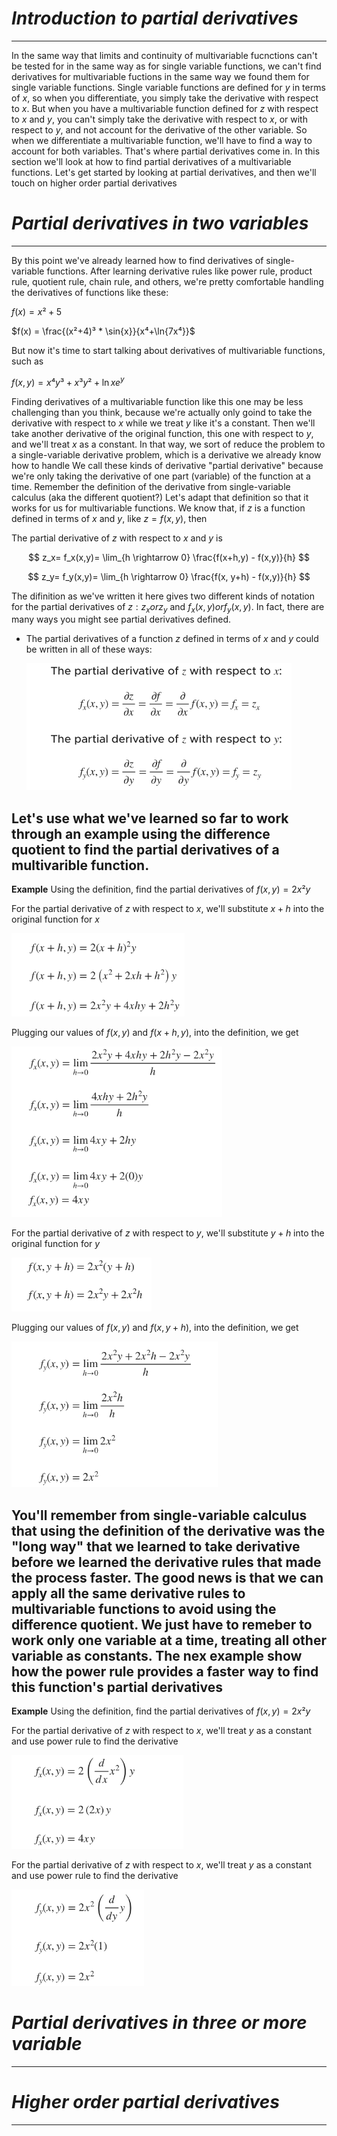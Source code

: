 # *Introduction to partial derivatives*
---
In the same way that limits and continuity of multivariable fucnctions can't be tested for in the same way as for single variable functions, we can't find derivatives for multivariable fuctions in the same way we found them for single variable functions.
Single variable functions are defined for $y$ in terms of $x$, so when you differentiate, you simply take the derivative with respect to $x$. But when you have a multivariable function defined for $z$ with respect to $x$ and $y$, you can't simply take the derivative with respect to $x$, or with respect to $y$, and not account for the derivative of the other variable.
So when we differentiate a multivariable function, we'll have to find a way to account for both variables. That's where partial derivatives come in.
In this section we'll look at how to find partial derivatives of a multivariable functions. Let's get started by looking at partial derivatives, and then we'll touch on higher order partial derivatives

# *Partial derivatives in two variables*
---
By this point we've already learned how to find derivatives of single-variable functions. After learning derivative rules like power rule, product rule, quotient rule, chain rule, and others, we're pretty comfortable handling the derivatives of functions like these:

$f(x) = x² + 5$

$f(x) = \frac{(x²+4)³ * \sin{x}}{x⁴+\ln{7x⁴}}$

But now it's time to start talking about derivatives of multivariable functions, such as 

$f(x,y) = x⁴y³ + x³y²+\ln{xe^{y}}$

Finding derivatives of a multivariable function like this one may be less challenging than you think, because we're actually only goind to take the derivative with respect to $x$ while we treat $y$ like it's a constant. Then we'll take another derivative of the original function, this one with respect to $y$, and we'll treat $x$ as a constant.
In that way, we sort of reduce the problem to a single-variable derivative problem, which is a derivative we already know how to handle
We call these kinds of derivative "partial derivative" because we're only taking the derivative of one part (variable) of the function at a time. Remember the definition of the derivative from single-variable calculus (aka the different quotient?) Let's adapt that definition so that it works for us for multivariable functions.
We know that, if $z$ is a function defined in terms of $x$ and $y$, like $z=f(x,y)$, then 
    
The partial derivative of $z$ with respect to $x$ and $y$ is
  
$$
z_x= f_x(x,y)= \lim_{h \rightarrow 0} \frac{f(x+h,y) - f(x,y)}{h}
$$

$$
z_y= f_y(x,y)= \lim_{h \rightarrow 0} \frac{f(x, y+h) - f(x,y)}{h}
$$

The difinition as we've written it here gives two different kinds of notation for the partial derivatives of $z: z_x or z_y$ and $f_x(x,y) or f_y(x,y)$. In fact, there are many ways you might see partial derivatives defined.
* The partial derivatives of a function $z$ defined in terms of $x$ and $y$ could be written in all of these ways:
  
  ![derivatives1](image.png)

Let's use what we've learned so far to work through an example using the difference quotient to find the partial derivatives of a multivarible function.
---
**Example**
Using the definition, find the partial derivatives of $f(x,y)=2x²y$

For the partial derivative of $z$ with respect to $x$, we'll substitute $x+h$ into the original function for $x$

![ex1](image-1.png)

Plugging our values of $f(x,y)$ and $f(x+h, y)$, into the definition, we get

![ex2](image-2.png)

For the partial derivative of $z$ with respect to $y$, we'll substitute $y+h$ into the original function for $y$

![ex3](image-3.png)

Plugging our values of $f(x,y)$ and $f(x, y+h)$, into the definition, we get

![ex4](image-4.png)

You'll remember from single-variable calculus that using the definition of the derivative was the "long way" that we learned to take derivative before we learned the derivative rules that made the process faster. The good news is that we can apply all the same derivative rules to multivariable functions to avoid using the difference quotient. We just have to remeber to work only one variable at a time, treating all other variable as constants. 
The nex example show how the power rule provides a faster way to find this function's partial derivatives
---
**Example**
Using the definition, find the partial derivatives of $f(x,y) = 2x²y$

For the partial derivative of $z$ with respect to $x$, we'll treat $y$ as a constant and use power rule to find the derivative

![ex5](image-8.png)

For the partial derivative of $z$ with respect to $x$, we'll treat $y$ as a constant and use power rule to find the derivative

![ex6](image-5.png)

# *Partial derivatives in three or more variable*
---


# *Higher order partial derivatives*
---